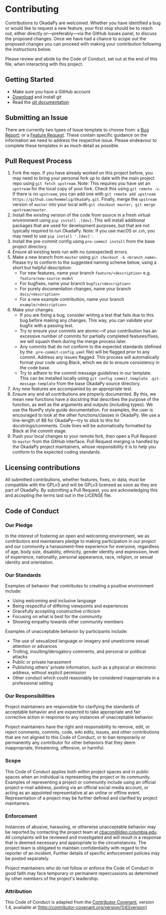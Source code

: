 # Contributing

Contributions to OkadaPy are welcomed. Whether you have identified a bug or would like to request a new feature, your first stop should be to reach out, either directly or—preferably—via the GitHub Issues panel, to discuss the proposed changes. Once we have had a chance to scope out the proposed changes you can proceed with making your contribution following the instructions below.

Please review and abide by the Code of Conduct, set out at the end of this file, when interacting with this project.

## Getting Started

 * Make sure you have a GitHub account
 * [Download](https://git-scm.com/downloads) and install git
 * Read the [git documentation](https://git-scm.com/book/en/Git-Basics)

## Submitting an Issue
There are currently two types of Issue template to choose from: a [Bug Report](https://github.com/hemmelig/OkadaPy/blob/master/.github/ISSUE_TEMPLATE/bug_report.md); or a [Feature Request](https://github.com/hemmelig/OkadaPy/blob/master/.github/ISSUE_TEMPLATE/feature_request.md). These contain specific guidance on the information we need to address the respective issue. Please endeavour to complete these templates in as much detail as possible.

## Pull Request Process

1. Fork the repo. If you have already worked on this project before, you may need to bring your personal fork up to date with the main project repo using `git fetch upstream`. Note: This requires you have set an `upstream` for the local copy of your fork. Check this using `git remote -v`. If there is no `upstream`, you can add one with `git remote add upstream https://github.com/hemmelig/OkadaPy.git`. Finally, merge the `upstream` version of `master` into your local with `git checkout master; git merge upstream/master`.
2. Install the existing version of the code from source in a fresh virtual environment using `pip install .[dev]`. This will install additional packages that are used for development purposes, but that are not typically required to run OkadaPy. Note: If you use macOS or `zsh`, you may need to use `pip install '.[dev]'`.
3. Install the pre-commit config using `pre-commit install` from the base project directory.
4. Ensure all existing tests run with no (unexpected) errors.
5. Make a new branch from `master` using `git checkout -b <branch_name>`. Please try to conform to the suggested naming scheme below, using a short but helpful description:
    - For new features, name your branch `feature/<description>` e.g. `feature/new-source-model`
    - For bugfixes, name your branch `bugfix/<description>`
    - For purely documentation changes, name your branch `docs/<description>`
    - For a new example contribution, name your branch `example/<description>`
6. Make your changes.
    - If you are fixing a bug, consider writing a test that fails due to this bug before making any changes. This way, you can validate your bugfix with a passing test.
    - Try to ensure your commits are atomic—if your contribution has an excessive number of commits for partially completed features/fixes, we will squash them during the merge process later.
    - Any commits that do not conform to the expected standards (defined by the `.pre-commit-config.yaml` file) will be flagged prior to any commit. Address any issues flagged. This process will automatically format your code using Black, which we do to ensure consistency in the code base.
    - Try to adhere to the commit message guidelines in our template. This can be installed locally using `git config commit.template .git-message-template` from the base OkadaPy source directory.
7. Any new features are accompanied by an appropriate test.
8. Ensure any and all contributions are properly documented. By this, we mean new functions have a docstring that describes the purpose of the function, as well as the arguments and outputs (including types). We use the NumPy style guide documentation. For examples, the user is encouraged to look at the other functions/classes in OkadaPy. We use a line-length of 88 for OkadaPy—try to stick to this for docstrings/comments. Code lines will be automatically formatted by Black at the commit stage.
9. Push your local changes to your remote fork, then open a Pull Request to `master` from the GitHub interface. Pull Request merging is handled by the OkadaPy project maintainers, whose responsibility it is to help you conform to the expected coding standards.

## Licensing contributions
All submitted contributions, whether features, fixes, or data, must be compatible with the GPLv3 and will be GPLv3 licensed as soon as they are part of OkadaPy. By submitting a Pull Request, you are acknowledging this and accepting the terms laid out in the LICENSE file.

## Code of Conduct

### Our Pledge

In the interest of fostering an open and welcoming environment, we as
contributors and maintainers pledge to making participation in our project and
our community a harassment-free experience for everyone, regardless of age, body
size, disability, ethnicity, gender identity and expression, level of experience,
nationality, personal appearance, race, religion, or sexual identity and
orientation.

### Our Standards

Examples of behavior that contributes to creating a positive environment
include:

* Using welcoming and inclusive language
* Being respectful of differing viewpoints and experiences
* Gracefully accepting constructive criticism
* Focusing on what is best for the community
* Showing empathy towards other community members

Examples of unacceptable behavior by participants include:

* The use of sexualized language or imagery and unwelcome sexual attention or
advances
* Trolling, insulting/derogatory comments, and personal or political attacks
* Public or private harassment
* Publishing others' private information, such as a physical or electronic
  address, without explicit permission
* Other conduct which could reasonably be considered inappropriate in a
  professional setting

### Our Responsibilities

Project maintainers are responsible for clarifying the standards of acceptable
behavior and are expected to take appropriate and fair corrective action in
response to any instances of unacceptable behavior.

Project maintainers have the right and responsibility to remove, edit, or
reject comments, commits, code, wiki edits, issues, and other contributions
that are not aligned to this Code of Conduct, or to ban temporarily or
permanently any contributor for other behaviors that they deem inappropriate,
threatening, offensive, or harmful.

### Scope

This Code of Conduct applies both within project spaces and in public spaces
when an individual is representing the project or its community. Examples of
representing a project or community include using an official project e-mail
address, posting via an official social media account, or acting as an appointed
representative at an online or offline event. Representation of a project may be
further defined and clarified by project maintainers.

### Enforcement

Instances of abusive, harassing, or otherwise unacceptable behavior may be
reported by contacting the project team at cbacon@ldeo.columbia.edu. All
complaints will be reviewed and investigated and will result in a response that
is deemed necessary and appropriate to the circumstances. The project team is
obligated to maintain confidentiality with regard to the reporter of an incident.
Further details of specific enforcement policies may be posted separately.

Project maintainers who do not follow or enforce the Code of Conduct in good
faith may face temporary or permanent repercussions as determined by other
members of the project's leadership.

### Attribution

This Code of Conduct is adapted from the [Contributor Covenant][homepage], version 1.4,
available at [http://contributor-covenant.org/version/1/4][version]

[homepage]: http://contributor-covenant.org
[version]: http://contributor-covenant.org/version/1/4/
